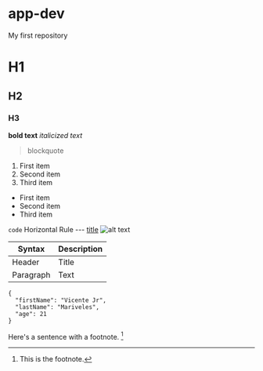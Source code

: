 # app-dev
My first repository
# H1
## H2
### H3

**bold text**
*italicized text*

> blockquote
1. First item
2. Second item
3. Third item
   
- First item
- Second item
- Third item
  
`code`
Horizontal Rule	---
[title](https://www.example.com)
![alt text](image.jpg)

| Syntax | Description |
| ----------- | ----------- |
| Header | Title |
| Paragraph | Text |

```
{
  "firstName": "Vicente Jr",
  "lastName": "Mariveles",
  "age": 21
}
```

Here's a sentence with a footnote. [^1]

[^1]: This is the footnote.
